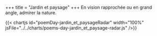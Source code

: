 +++
title = "Jardin et paysage"
+++
En vision rapprochée ou en grand angle, admirer la nature.

{{< chartjs id="poemDay-jardin_et_paysageRadar" width="100%" jsFile="../../charts/poems-day-jardin_et_paysage-radar.js" />}}
